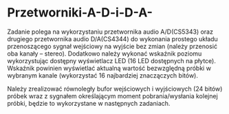 # Przetworniki-A-D-i-D-A-

Zadanie polega na wykorzystaniu przetwornika audio A/D(CS5343) oraz drugiego przetwornika audio D/A(CS4344) do wykonania prostego układu przenoszącego sygnał wejściowy na wyjście bez zmian (należy przenosić oba kanały – stereo). Dodatkowo należy wykonać wskaźnik poziomu wykorzystując dostępny wyświetlacz LED (16 LED dostępnych na płytce). Wskaźnik powinien wyświetlać aktualną wartość bezwzględną próbki w wybranym kanale (wykorzystać 16 najbardziej znaczączych bitów).

Należy zrealizować równoległy bufor wejściowych i wyjściowych (24 bitów) próbek wraz z sygnałem określającym moment pobrania/wysłania kolejnej próbki, będzie to wykorzystane w następnych zadaniach.
